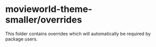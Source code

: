 # movieworld-theme-smaller/overrides

This folder contains overrides which will automatically be required by package users.
